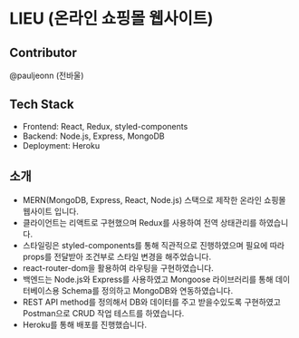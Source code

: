 # LIEU (온라인 쇼핑몰 웹사이트)

## Contributor

@pauljeonn (전바울)

## Tech Stack

- Frontend: React, Redux, styled-components
- Backend: Node.js, Express, MongoDB
- Deployment: Heroku

## 소개

- MERN(MongoDB, Express, React, Node.js) 스택으로 제작한 온라인 쇼핑몰 웹사이트 입니다.
- 클라이언트는 리액트로 구현했으며 Redux를 사용하여 전역 상태관리를 하였습니다.
- 스타일링은 styled-components를 통해 직관적으로 진행하였으며 필요에 따라 props를 전달받아 조건부로 스타일 변경을 해주었습니다.
- react-router-dom을 활용하여 라우팅을 구현하였습니다.
- 백엔드는 Node.js와 Express를 사용하였고 Mongoose 라이브러리를 통해 데이터베이스용 Schema를 정의하고 MongoDB와 연동하였습니다.
- REST API method를 정의해서 DB와 데이터를 주고 받을수있도록 구현하였고 Postman으로 CRUD 작업 테스트를 하였습니다.
- Heroku를 통해 배포를 진행했습니다.
